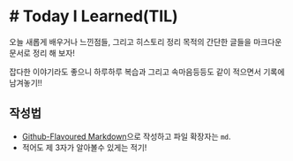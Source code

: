 # # Today I Learned(TIL)
오늘 새롭게 배우거나 느낀점들, 그리고 히스토리 정리 목적의 간단한 글들을 마크다운 문서로 정리 해 보자!

잡다한 이야기라도 좋으니 하루하루 복습과 그리고 속마음등등도 같이 적으면서 기록에 남겨놓기!!

## 작성법 
- [Github-Flavoured Markdown](https://guides.github.com/features/mastering-markdown/)으로 작성하고 파일 확장자는 `md`.  
- 적어도 제 3자가 알아볼수 있게는 적기! 
